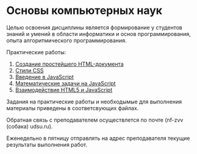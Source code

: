 # Основы компьютерных наук

Целью освоения дисциплины является формирование у студентов знаний и умений в области информатики и основ программирования, опыта алгоритмического программирования.

Практические работы:

1. [Создание простейшего HTML-документа](Lab_01.md)
2. [Стили CSS](Lab_02.md)
3. [Введение в JavaScript](Lab_03.md)
4. [Математические задачи на JavaScript](Lab_04.md)
5. [Взаимодействие HTML5 и JavaScript](Lab_05.md)

Задания на практические работы и необходымые для выполнения материалы приведены в соответсвующих файлах.

Обратная связь с преподавателем осуществлется по почте (nf-zvv (собака) udsu.ru).

Еженедельно в пятницу отправлять на адрес преподавателя текущие результаты выполнения работ.
